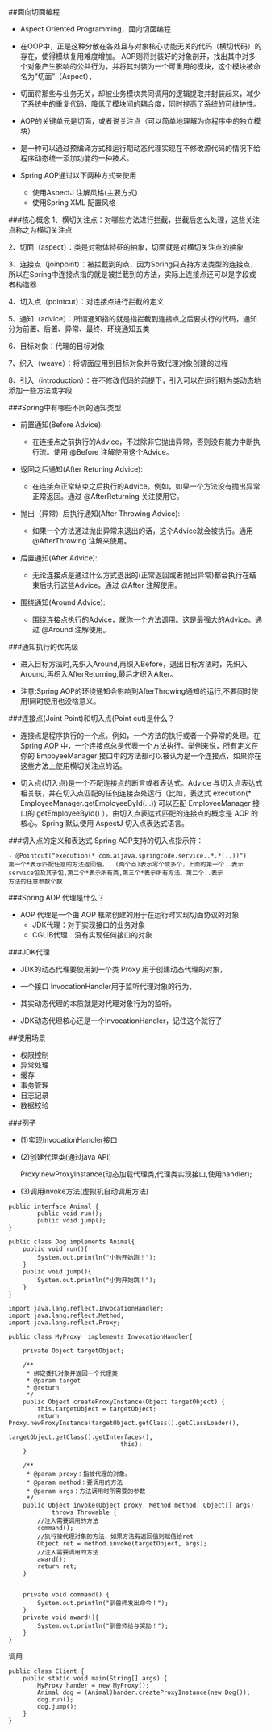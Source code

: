 ##面向切面编程
- Aspect Oriented Programming，面向切面编程
- 在OOP中，正是这种分散在各处且与对象核心功能无关的代码（横切代码）的存在，使得模块复用难度增加。
AOP则将封装好的对象剖开，找出其中对多个对象产生影响的公共行为，并将其封装为一个可重用的模块，这个模块被命名为“切面”（Aspect），
- 切面将那些与业务无关，却被业务模块共同调用的逻辑提取并封装起来，减少了系统中的重复代码，降低了模块间的耦合度，同时提高了系统的可维护性。
- AOP的关键单元是切面，或者说关注点（可以简单地理解为你程序中的独立模块）
- 是一种可以通过预编译方式和运行期动态代理实现在不修改源代码的情况下给程序动态统一添加功能的一种技术。

- Spring AOP通过以下两种方式来使用
    - 使用AspectJ 注解风格(主要方式)
    - 使用Spring XML 配置风格

###核心概念
1、横切关注点：对哪些方法进行拦截，拦截后怎么处理，这些关注点称之为横切关注点

2、切面（aspect）：类是对物体特征的抽象，切面就是对横切关注点的抽象

3、连接点（joinpoint）：被拦截到的点，因为Spring只支持方法类型的连接点，所以在Spring中连接点指的就是被拦截到的方法，实际上连接点还可以是字段或者构造器

4、切入点（pointcut）：对连接点进行拦截的定义

5、通知（advice）：所谓通知指的就是指拦截到连接点之后要执行的代码，通知分为前置、后置、异常、最终、环绕通知五类

6、目标对象：代理的目标对象

7、织入（weave）：将切面应用到目标对象并导致代理对象创建的过程

8、引入（introduction）：在不修改代码的前提下，引入可以在运行期为类动态地添加一些方法或字段

###Spring中有哪些不同的通知类型
- 前置通知(Before Advice): 
    - 在连接点之前执行的Advice，不过除非它抛出异常，否则没有能力中断执行流。使用 @Before 注解使用这个Advice。

- 返回之后通知(After Retuning Advice): 
    - 在连接点正常结束之后执行的Advice。例如，如果一个方法没有抛出异常正常返回。通过 @AfterReturning 关注使用它。

- 抛出（异常）后执行通知(After Throwing Advice): 
    - 如果一个方法通过抛出异常来退出的话，这个Advice就会被执行。通用 @AfterThrowing 注解来使用。

- 后置通知(After Advice): 
    - 无论连接点是通过什么方式退出的(正常返回或者抛出异常)都会执行在结束后执行这些Advice。通过 @After 注解使用。

- 围绕通知(Around Advice): 
    - 围绕连接点执行的Advice，就你一个方法调用。这是最强大的Advice。通过 @Around 注解使用。

###通知执行的优先级
- 进入目标方法时,先织入Around,再织入Before，退出目标方法时，先织入Around,再织入AfterReturning,最后才织入After。

- 注意:Spring AOP的环绕通知会影响到AfterThrowing通知的运行,不要同时使用!同时使用也没啥意义。

###连接点(Joint Point)和切入点(Point cut)是什么？
- 连接点是程序执行的一个点。例如，一个方法的执行或者一个异常的处理。在 Spring AOP 中，一个连接点总是代表一个方法执行。举例来说，所有定义在你的 EmpoyeeManager 接口中的方法都可以被认为是一个连接点，如果你在这些方法上使用横切关注点的话。

- 切入点(切入点)是一个匹配连接点的断言或者表达式。Advice 与切入点表达式相关联，并在切入点匹配的任何连接点处运行（比如，表达式 execution(* EmployeeManager.getEmployeeById(...)) 可以匹配 EmployeeManager 接口的 getEmployeeById() ）。由切入点表达式匹配的连接点的概念是 AOP 的核心。Spring 默认使用 AspectJ 切入点表达式语言。

###切入点的定义和表达式
Spring AOP支持的切入点指示符：
```aidl
- @Pointcut("execution(* com.aijava.springcode.service..*.*(..))")
第一个*表示匹配任意的方法返回值，..(两个点)表示零个或多个，上面的第一个..表示service包及其子包,第二个*表示所有类,第三个*表示所有方法，第二个..表示
方法的任意参数个数
```

###Spring AOP 代理是什么？
- AOP 代理是一个由 AOP 框架创建的用于在运行时实现切面协议的对象
    - JDK代理：对于实现接口的业务对象
    - CGLIB代理：没有实现任何接口的对象

###JDK代理
- JDK的动态代理要使用到一个类 Proxy 用于创建动态代理的对象，

- 一个接口 InvocationHandler用于监听代理对象的行为，

- 其实动态代理的本质就是对代理对象行为的监听。

- JDK动态代理核心还是一个InvocationHandler，记住这个就行了

##使用场景
- 权限控制
- 异常处理
- 缓存
- 事务管理
- 日志记录
- 数据校验

###例子
- (1)实现InvocationHandler接口
  
- (2)创建代理类(通过java API)
  
  Proxy.newProxyInstance(动态加载代理类,代理类实现接口,使用handler);
  
- (3)调用invoke方法(虚拟机自动调用方法)


```$xslt
public interface Animal {
        public void run();
        public void jump();
}
    
public class Dog implements Animal{
    public void run(){
        System.out.println("小狗开始跑！");
    }    
    public void jump(){
        System.out.println("小狗开始跳！");
    }        
}
```

```$xslt
import java.lang.reflect.InvocationHandler;
import java.lang.reflect.Method;
import java.lang.reflect.Proxy;

public class MyProxy  implements InvocationHandler{

    private Object targetObject;
    
    /** 
     * 绑定委托对象并返回一个代理类 
     * @param target 
     * @return 
     */  
    public Object createProxyInstance(Object targetObject) {
        this.targetObject = targetObject;        
        return Proxy.newProxyInstance(targetObject.getClass().getClassLoader(), 
                               targetObject.getClass().getInterfaces(), 
                               this);
    }
    
    /**
     * @param proxy：指被代理的对象。
     * @param method：要调用的方法
     * @param args：方法调用时所需要的参数 
     */    
    public Object invoke(Object proxy, Method method, Object[] args)
            throws Throwable {
        //注入需要调用的方法
        command();        
        //执行被代理对象的方法，如果方法有返回值则赋值给ret
        Object ret = method.invoke(targetObject, args);
        //注入需要调用的方法
        award();
        return ret;
    }
    
    
    private void command() {
        System.out.println("驯兽师发出命令！");
    }
    private void award(){
        System.out.println("驯兽师给与奖励！");
    }
}
```

调用

```$xslt
public class Client {
    public static void main(String[] args) {
        MyProxy hander = new MyProxy();
        Animal dog = (Animal)hander.createProxyInstance(new Dog());
        dog.run();
        dog.jump();
    }
}
```

